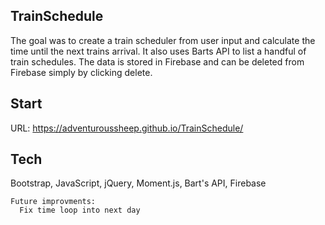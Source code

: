 ## TrainSchedule

The goal was to create a train scheduler from user input and calculate the time until the next trains arrival.
It also uses Barts API to list a handful of train schedules.
The data is stored in Firebase and can be deleted from Firebase simply by clicking delete.


## Start
URL:
https://adventuroussheep.github.io/TrainSchedule/

## Tech

Bootstrap, JavaScript, jQuery, Moment.js, Bart's API, Firebase


~~~~~~~~~~~
Future improvments:
  Fix time loop into next day

